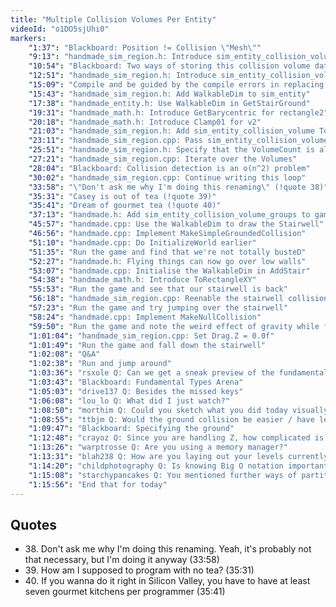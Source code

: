 ```yaml
---
title: "Multiple Collision Volumes Per Entity"
videoId: "o1DO5sjUhi0"
markers:
    "1:37": "Blackboard: Position != Collision \"Mesh\""
    "9:13": "handmade_sim_region.h: Introduce sim_entity_collision_volume"
    "10:54": "Blackboard: Two ways of storing this collision volume data"
    "12:51": "handmade_sim_region.h: Introduce sim_entity_collision_volume_group"
    "15:09": "Compile and be guided by the compile errors in replacing the Dim"
    "15:43": "handmade_sim_region.h: Add WalkableDim to sim_entity"
    "17:38": "handmade_entity.h: Use WalkableDim in GetStairGround"
    "19:31": "handmade_math.h: Introduce GetBarycentric for rectangle2"
    "20:18": "handmade_math.h: Introduce Clamp01 for v2"
    "21:03": "handmade_sim_region.h: Add sim_entity_collision_volume TotalVolume to sim_entity_collision_volume_group"
    "23:11": "handmade_sim_region.cpp: Pass sim_entity_collision_volume to EntityOverlapsRectangle"
    "25:51": "handmade_sim_region.h: Specify that the VolumeCount is always expected to be greater than 0 if the entity has any volume"
    "27:21": "handmade_sim_region.cpp: Iterate over the Volumes"
    "28:04": "Blackboard: Collision detection is an o(n^2) problem"
    "30:02": "handmade_sim_region.cpp: Continue writing this loop"
    "33:58": "\"Don't ask me why I'm doing this renaming\" (!quote 38)"
    "35:31": "Casey is out of tea (!quote 39)"
    "35:41": "Dream of gourmet tea (!quote 40)"
    "37:13": "handmade.h: Add sim_entity_collision_volume_groups to game_state"
    "45:57": "handmade.cpp: Use the WalkableDim to draw the Stairwell"
    "46:56": "handmade.cpp: Implement MakeSimpleGroundedCollision"
    "51:10": "handmade.cpp: Do InitializeWorld earlier"
    "51:35": "Run the game and find that we're not totally busteD"
    "52:27": "handmade.h: Flying things can now go over low walls"
    "53:07": "handmade.cpp: Initialise the WalkableDim in AddStair"
    "54:38": "handmade_math.h: Introduce ToRectangleXY"
    "55:53": "Run the game and see that our stairwell is back"
    "56:18": "handmade_sim_region.cpp: Reenable the stairwell collision"
    "57:23": "Run the game and try jumping over the stairwell"
    "58:24": "handmade.cpp: Implement MakeNullCollision"
    "59:50": "Run the game and note the weird effect of gravity while falling down the stairwell"
    "1:01:04": "handmade_sim_region.cpp: Set Drag.Z = 0.0f"
    "1:01:49": "Run the game and fall down the stairwell"
    "1:02:08": "Q&A"
    "1:02:38": "Run and jump around"
    "1:03:36": "rsxole Q: Can we get a sneak preview of the fundamental types arena?"
    "1:03:43": "Blackboard: Fundamental Types Arena"
    "1:05:03": "drive137 Q: Besides the missed keys"
    "1:06:08": "lou_lo Q: What did I just watch?"
    "1:08:50": "morthim Q: Could you sketch what you did today visually? Was it just changing the collision paradigm?"
    "1:08:55": "ttbjm Q: Would the ground collision be easier / have less issues if it was a volume instead of a plane?"
    "1:09:47": "Blackboard: Specifying the ground"
    "1:12:48": "crayoz Q: Since you are handling Z, how complicated is it to have entity stacking, with the current code state?"
    "1:13:26": "warptrosse Q: Are you using a memory manager?"
    "1:13:31": "blah238 Q: How are you laying out your levels currently and are you going to make a level editor?"
    "1:14:20": "childphotography Q: Is knowing Big O notation important in the game programming industry?"
    "1:15:08": "starchypancakes Q: You mentioned further ways of partitioning collisions past breaking it up into regions. What would some of those be?"
    "1:15:56": "End that for today"
---
```


## Quotes

* 38\. Don't ask me why I'm doing this renaming. Yeah, it's probably not that necessary, but I'm doing it anyway (33:58)
* 39\. How am I supposed to program with no tea? (35:31)
* 40\. If you wanna do it right in Silicon Valley, you have to have at least seven gourmet kitchens per programmer (35:41)
